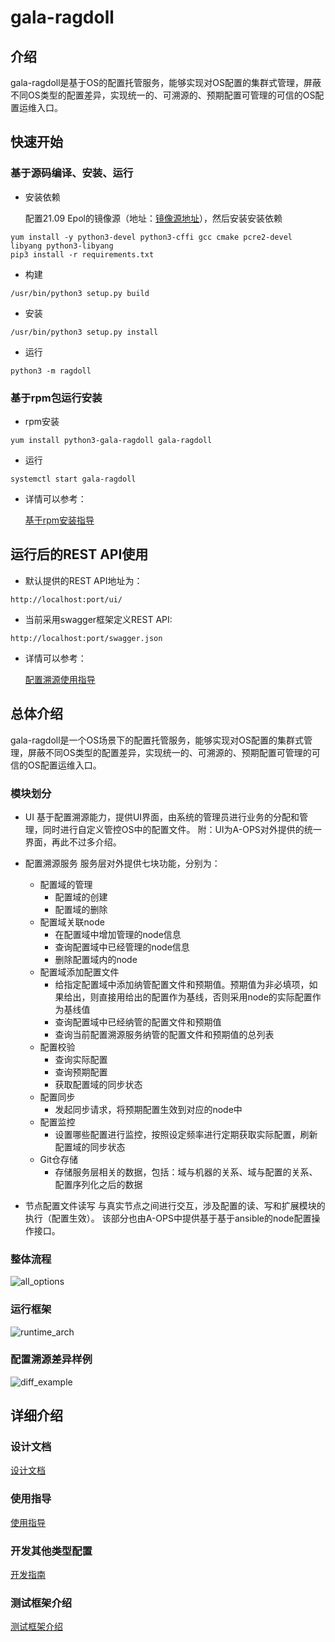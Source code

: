 # gala-ragdoll

## 介绍

gala-ragdoll是基于OS的配置托管服务，能够实现对OS配置的集群式管理，屏蔽不同OS类型的配置差异，实现统一的、可溯源的、预期配置可管理的可信的OS配置运维入口。

## 快速开始
### 基于源码编译、安装、运行
- 安装依赖

  配置21.09 Epol的镜像源（地址：[镜像源地址](https://repo.openeuler.org/openEuler-21.09/EPOL/main/x86_64/)），然后安装安装依赖
```
yum install -y python3-devel python3-cffi gcc cmake pcre2-devel libyang python3-libyang
pip3 install -r requirements.txt
```

- 构建
```
/usr/bin/python3 setup.py build
```

- 安装
```
/usr/bin/python3 setup.py install
```

- 运行
```
python3 -m ragdoll
```

### 基于rpm包运行安装
- rpm安装
```
yum install python3-gala-ragdoll gala-ragdoll
```

- 运行
```
systemctl start gala-ragdoll
```

- 详情可以参考：

  [基于rpm安装指导](https://gitee.com/openeuler/A-Ops/blob/master/gala-ragdoll/installDoc)

## 运行后的REST API使用

- 默认提供的REST API地址为：

```
http://localhost:port/ui/
```

- 当前采用swagger框架定义REST API:


```
http://localhost:port/swagger.json
```

- 详情可以参考：

  [配置溯源使用指导](https://gitee.com/openeuler/A-Ops/blob/master/gala-ragdoll/doc/instruction_manual.md)

## 总体介绍

gala-ragdoll是一个OS场景下的配置托管服务，能够实现对OS配置的集群式管理，屏蔽不同OS类型的配置差异，实现统一的、可溯源的、预期配置可管理的可信的OS配置运维入口。

### 模块划分
- UI
基于配置溯源能力，提供UI界面，由系统的管理员进行业务的分配和管理，同时进行自定义管控OS中的配置文件。
附：UI为A-OPS对外提供的统一界面，再此不过多介绍。
- 配置溯源服务
  服务层对外提供七块功能，分别为：

  - 配置域的管理
    - 配置域的创建
    - 配置域的删除
  - 配置域关联node
    - 在配置域中增加管理的node信息
    - 查询配置域中已经管理的node信息
    - 删除配置域内的node
  - 配置域添加配置文件
    - 给指定配置域中添加纳管配置文件和预期值。预期值为非必填项，如果给出，则直接用给出的配置作为基线，否则采用node的实际配置作为基线值
    - 查询配置域中已经纳管的配置文件和预期值
    - 查询当前配置溯源服务纳管的配置文件和预期值的总列表
  - 配置校验
    - 查询实际配置
    - 查询预期配置
    - 获取配置域的同步状态
  - 配置同步
    - 发起同步请求，将预期配置生效到对应的node中
  - 配置监控
    - 设置哪些配置进行监控，按照设定频率进行定期获取实际配置，刷新配置域的同步状态
  - Git仓存储
    - 存储服务层相关的数据，包括：域与机器的关系、域与配置的关系、配置序列化之后的数据
- 节点配置文件读写
与真实节点之间进行交互，涉及配置的读、写和扩展模块的执行（配置生效）。
该部分也由A-OPS中提供基于基于ansible的node配置操作接口。

### 整体流程
![all_options](doc/pic/all_option)

### 运行框架
![runtime_arch](doc/pic/arch)

### 配置溯源差异样例

![diff_example](doc/pic/git_diff)

## 详细介绍
### 设计文档

[设计文档](doc/design.md)

### 使用指导

[使用指导](doc/instruction_manual.md)

### 开发其他类型配置
[开发指南](doc/development_guidelines.md)

### 测试框架介绍
[测试框架介绍](gala-ragdoll/test/README.md)

